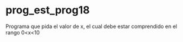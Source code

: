 # prog_est_prog18
Programa que pida el valor de x, el cual debe estar comprendido en el rango 0&lt;x&lt;10

